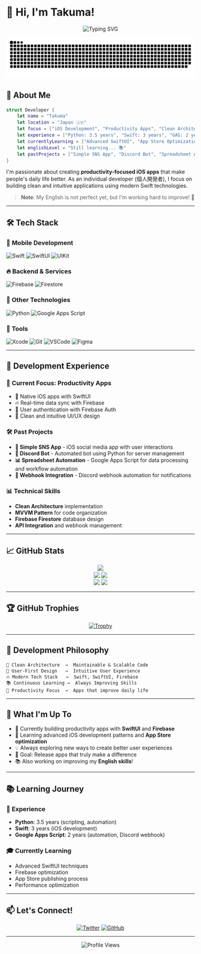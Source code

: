 # 👋 Hi, I'm Takuma!

<div align="center">
  
![Typing SVG](https://readme-typing-svg.herokuapp.com?font=Fira+Code&duration=3000&pause=1000&color=36BCF7FF&center=true&vCenter=true&width=600&lines=iOS+Developer+from+Japan+%F0%9F%87%AF%F0%9F%87%B5;Building+Productivity+Apps;Swift+%7C+SwiftUI+%7C+Firebase;Always+Learning%2C+Always+Building+%F0%9F%9A%80)

<img src="https://raw.githubusercontent.com/Platane/snk/output/github-contribution-grid-snake.svg" alt="snake gif">

</div>

## 🚀 About Me

```swift
struct Developer {
    let name = "Takuma"
    let location = "Japan 🇯🇵"
    let focus = ["iOS Development", "Productivity Apps", "Clean Architecture"]
    let experience = ["Python: 3.5 years", "Swift: 3 years", "GAS: 2 years"]
    let currentlyLearning = ["Advanced SwiftUI", "App Store Optimization"]
    let englishLevel = "Still learning... 📚"
    let pastProjects = ["Simple SNS App", "Discord Bot", "Spreadsheet Automation"]
}
```

I'm passionate about creating **productivity-focused iOS apps** that make people's daily life better. As an individual developer (個人開発者), I focus on building clean and intuitive applications using modern Swift technologies.

> **Note**: My English is not perfect yet, but I'm working hard to improve! 🌱

---

## 🛠️ Tech Stack

### 📱 **Mobile Development**
![Swift](https://img.shields.io/badge/Swift-FA7343?style=for-the-badge&logo=swift&logoColor=white)
![SwiftUI](https://img.shields.io/badge/SwiftUI-0D96F6?style=for-the-badge&logo=swift&logoColor=white)
![UIKit](https://img.shields.io/badge/UIKit-2396F3?style=for-the-badge&logo=uikit&logoColor=white)

### 🔥 **Backend & Services**
![Firebase](https://img.shields.io/badge/Firebase-FFCA28?style=for-the-badge&logo=firebase&logoColor=black)
![Firestore](https://img.shields.io/badge/Firestore-FFA611?style=for-the-badge&logo=firebase&logoColor=white)

### 🐍 **Other Technologies**
![Python](https://img.shields.io/badge/Python-3776AB?style=for-the-badge&logo=python&logoColor=white)
![Google Apps Script](https://img.shields.io/badge/Google%20Apps%20Script-4285F4?style=for-the-badge&logo=google&logoColor=white)

### 🧰 **Tools**
![Xcode](https://img.shields.io/badge/Xcode-007ACC?style=for-the-badge&logo=xcode&logoColor=white)
![Git](https://img.shields.io/badge/Git-F05032?style=for-the-badge&logo=git&logoColor=white)
![VSCode](https://img.shields.io/badge/VS%20Code-0078D4?style=for-the-badge&logo=visual%20studio%20code&logoColor=white)
![Figma](https://img.shields.io/badge/Figma-F24E1E?style=for-the-badge&logo=figma&logoColor=white)

---

## 💼 Development Experience

### 🎯 **Current Focus: Productivity Apps**
- 📱 Native iOS apps with SwiftUI
- 🔥 Real-time data sync with Firebase
- 🔐 User authentication with Firebase Auth
- 🎨 Clean and intuitive UI/UX design

### 🛠️ **Past Projects**
- **📱 Simple SNS App** - iOS social media app with user interactions
- **🤖 Discord Bot** - Automated bot using Python for server management
- **📊 Spreadsheet Automation** - Google Apps Script for data processing and workflow automation
- **🔗 Webhook Integration** - Discord webhook automation for notifications

### 📊 **Technical Skills**
- **Clean Architecture** implementation
- **MVVM Pattern** for code organization
- **Firebase Firestore** database design
- **API Integration** and webhook management

---

## 📈 GitHub Stats

<div align="center">
  <img height="180em" src="https://github-profile-summary-cards.vercel.app/api/cards/profile-details?username=s1223takuma&theme=nord_dark"/>
<div align="center">
  <img height="180em" src="https://github-profile-summary-cards.vercel.app/api/cards/most-commit-language?username=s1223takuma&theme=nord_dark"/>
  <img height="180em" src="https://github-profile-summary-cards.vercel.app/api/cards/repos-per-language?username=s1223takuma&theme=nord_dark"/>
</div>
<div align="center">
  <img height="180em" src="https://github-profile-summary-cards.vercel.app/api/cards/stats?username=s1223takuma&theme=nord_dark"/>
  <img height="180em" src="https://github-profile-summary-cards.vercel.app/api/cards/productive-time?username=s1223takuma&theme=nord_dark&utc_offset=9"/>
</div>

</div>

<div align="center">

</div>

---

## 🏆 GitHub Trophies

<div align="center">

[![Trophy](https://github-profile-trophy.vercel.app/?username=s1223takuma&theme=tokyonight&no-frame=true&column=4&margin-w=15&margin-h=15)](https://github.com/ryo-ma/github-profile-trophy)

</div>

---

## 🎯 Development Philosophy

```
📐 Clean Architecture  →  Maintainable & Scalable Code
🎨 User-First Design   →  Intuitive User Experience  
🔥 Modern Tech Stack   →  Swift, SwiftUI, Firebase
📚 Continuous Learning →  Always Improving Skills
🚀 Productivity Focus  →  Apps that improve daily life
```

---

## 🌟 What I'm Up To

- 🔭 Currently building productivity apps with **SwiftUI** and **Firebase**
- 🌱 Learning advanced iOS development patterns and **App Store optimization**
- 💡 Always exploring new ways to create better user experiences
- 🎯 Goal: Release apps that truly make a difference
- 📚 Also working on improving my **English skills**!

---

## 📚 Learning Journey

### 💪 **Experience**
- **Python**: 3.5 years (scripting, automation)
- **Swift**: 3 years (iOS development)
- **Google Apps Script**: 2 years (automation, Discord webhook)

### 🎓 **Currently Learning**
- Advanced SwiftUI techniques
- Firebase optimization
- App Store publishing process
- Performance optimization

---

## 📫 Let's Connect!

<div align="center">

[![Twitter](https://img.shields.io/badge/Twitter-1DA1F2?style=for-the-badge&logo=twitter&logoColor=white)](https://twitter.com/soda_saida)
[![GitHub](https://img.shields.io/badge/GitHub-100000?style=for-the-badge&logo=github&logoColor=white)](https://github.com/s1223takuma)

</div>

---

<div align="center">

![Profile Views](https://komarev.com/ghpvc/?username=s1223takuma&color=blueviolet&style=flat-square)

</div>
